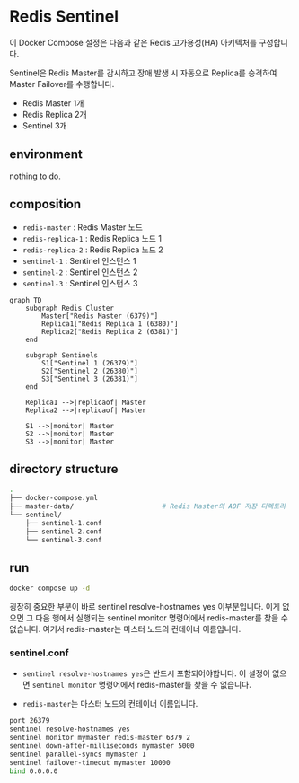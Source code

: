 #  Redis Sentinel

이 Docker Compose 설정은 다음과 같은 Redis 고가용성(HA) 아키텍처를 구성합니다.

Sentinel은 Redis Master를 감시하고 장애 발생 시 자동으로 Replica를 승격하여 Master Failover를 수행합니다.

- Redis Master 1개
- Redis Replica 2개
- Sentinel 3개

## environment

nothing to do.

## composition

- `redis-master` : Redis Master 노드
- `redis-replica-1` : Redis Replica 노드 1
- `redis-replica-2` : Redis Replica 노드 2
- `sentinel-1` : Sentinel 인스턴스 1
- `sentinel-2` : Sentinel 인스턴스 2
- `sentinel-3` : Sentinel 인스턴스 3

```mermaid
graph TD
    subgraph Redis Cluster
        Master["Redis Master (6379)"]
        Replica1["Redis Replica 1 (6380)"]
        Replica2["Redis Replica 2 (6381)"]
    end

    subgraph Sentinels
        S1["Sentinel 1 (26379)"]
        S2["Sentinel 2 (26380)"]
        S3["Sentinel 3 (26381)"]
    end

    Replica1 -->|replicaof| Master
    Replica2 -->|replicaof| Master

    S1 -->|monitor| Master
    S2 -->|monitor| Master
    S3 -->|monitor| Master
```

## directory structure

```sh
.
├── docker-compose.yml
├── master-data/                      # Redis Master의 AOF 저장 디렉토리
└── sentinel/
    ├── sentinel-1.conf
    ├── sentinel-2.conf
    └── sentinel-3.conf
```

## run
```sh
docker compose up -d
```



굉장히 중요한 부분이 바로 sentinel resolve-hostnames yes 이부분입니다. 이게 없으면 그 다음 행에서 실행되는 sentinel monitor 명령어에서 redis-master를 찾을 수 없습니다. 여기서 redis-master는 마스터 노드의 컨테이너 이름입니다.


### sentinel.conf

- `sentinel resolve-hostnames yes`은 반드시 포함되어야합니다. 이 설정이 없으면  `sentinel monitor` 명령어에서 redis-master를 찾을 수 없습니다.

- `redis-master`는 마스터 노드의 컨테이너 이름입니다.

```sh
port 26379
sentinel resolve-hostnames yes
sentinel monitor mymaster redis-master 6379 2
sentinel down-after-milliseconds mymaster 5000
sentinel parallel-syncs mymaster 1
sentinel failover-timeout mymaster 10000
bind 0.0.0.0
```